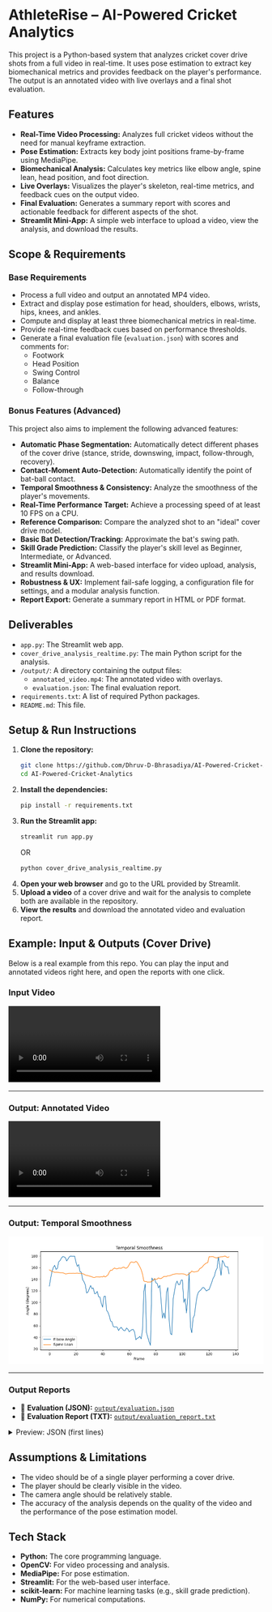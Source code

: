 # AthleteRise – AI-Powered Cricket Analytics

This project is a Python-based system that analyzes cricket cover drive shots from a full video in real-time. It uses pose estimation to extract key biomechanical metrics and provides feedback on the player's performance. The output is an annotated video with live overlays and a final shot evaluation.

## Features

*   **Real-Time Video Processing:** Analyzes full cricket videos without the need for manual keyframe extraction.
*   **Pose Estimation:** Extracts key body joint positions frame-by-frame using MediaPipe.
*   **Biomechanical Analysis:** Calculates key metrics like elbow angle, spine lean, head position, and foot direction.
*   **Live Overlays:** Visualizes the player's skeleton, real-time metrics, and feedback cues on the output video.
*   **Final Evaluation:** Generates a summary report with scores and actionable feedback for different aspects of the shot.
*   **Streamlit Mini-App:** A simple web interface to upload a video, view the analysis, and download the results.

## Scope & Requirements

### Base Requirements

*   Process a full video and output an annotated MP4 video.
*   Extract and display pose estimation for head, shoulders, elbows, wrists, hips, knees, and ankles.
*   Compute and display at least three biomechanical metrics in real-time.
*   Provide real-time feedback cues based on performance thresholds.
*   Generate a final evaluation file (`evaluation.json`) with scores and comments for:
    *   Footwork
    *   Head Position
    *   Swing Control
    *   Balance
    *   Follow-through

### Bonus Features (Advanced)

This project also aims to implement the following advanced features:

*   **Automatic Phase Segmentation:** Automatically detect different phases of the cover drive (stance, stride, downswing, impact, follow-through, recovery).
*   **Contact-Moment Auto-Detection:** Automatically identify the point of bat-ball contact.
*   **Temporal Smoothness & Consistency:** Analyze the smoothness of the player's movements.
*   **Real-Time Performance Target:** Achieve a processing speed of at least 10 FPS on a CPU.
*   **Reference Comparison:** Compare the analyzed shot to an "ideal" cover drive model.
*   **Basic Bat Detection/Tracking:** Approximate the bat's swing path.
*   **Skill Grade Prediction:** Classify the player's skill level as Beginner, Intermediate, or Advanced.
*   **Streamlit Mini-App:** A web-based interface for video upload, analysis, and results download.
*   **Robustness & UX:** Implement fail-safe logging, a configuration file for settings, and a modular analysis function.
*   **Report Export:** Generate a summary report in HTML or PDF format.

## Deliverables

*   `app.py`: The Streamlit web app.
*   `cover_drive_analysis_realtime.py`: The main Python script for the analysis.
*   `/output/`: A directory containing the output files:
    *   `annotated_video.mp4`: The annotated video with overlays.
    *   `evaluation.json`: The final evaluation report.
*   `requirements.txt`: A list of required Python packages.
*   `README.md`: This file.

## Setup & Run Instructions

1.  **Clone the repository:**
    ```bash
    git clone https://github.com/Dhruv-D-Bhrasadiya/AI-Powered-Cricket-Analytics.git
    cd AI-Powered-Cricket-Analytics
    ```
2.  **Install the dependencies:**
    ```bash
    pip install -r requirements.txt
    ```
3.  **Run the Streamlit app:**
    ```bash
    streamlit run app.py
    ```
    OR 
    ```bash
    python cover_drive_analysis_realtime.py
    ```
4.  **Open your web browser** and go to the URL provided by Streamlit.
5.  **Upload a video** of a cover drive and wait for the analysis to complete both are available in the repository.
6.  **View the results** and download the annotated video and evaluation report.

## Example: Input & Outputs (Cover Drive)

Below is a real example from this repo. You can play the input and annotated videos right here, and open the reports with one click.

### Input Video

<video src="https://github.com/Dhruv-D-Bhrasadiya/AI-Powered-Cricket-Analytics/blob/main/input_video.mp4?raw=true" controls title="input_video.mp4" width="">
</video>

---

### Output: Annotated Video
<video src="https://github.com/Dhruv-D-Bhrasadiya/AI-Powered-Cricket-Analytics/blob/main/output/annotated_video.mp4?raw=true" controls title="output/annotated_video.mp4" width="">
</video>

---

### Output: Temporal Smoothness
<p align="left">
  <img src="./output/temporal_smoothness.png" alt="Temporal Smoothness Plot" width="640">
</p>

---

### Output Reports
- 📄 **Evaluation (JSON):** [`output/evaluation.json`](./output/evaluation.json)
- 🧾 **Evaluation Report (TXT):** [`output/evaluation_report.txt`](./output/evaluation_report.txt)

<details>
<summary>Preview: JSON (first lines)</summary>

```json
{
  "overall_score": 0.0,
  "footwork": { "score": 0.0, "comments": "" },
  "head_position": { "score": 0.0, "comments": "" },
  "swing_control": { "score": 0.0, "comments": "" },
  "balance": { "score": 0.0, "comments": "" },
  "follow_through": { "score": 0.0, "comments": "" }
}
```
</details>

## Assumptions & Limitations

*   The video should be of a single player performing a cover drive.
*   The player should be clearly visible in the video.
*   The camera angle should be relatively stable.
*   The accuracy of the analysis depends on the quality of the video and the performance of the pose estimation model.

## Tech Stack

*   **Python:** The core programming language.
*   **OpenCV:** For video processing and analysis.
*   **MediaPipe:** For pose estimation.
*   **Streamlit:** For the web-based user interface.
*   **scikit-learn:** For machine learning tasks (e.g., skill grade prediction).
*   **NumPy:** For numerical computations.
